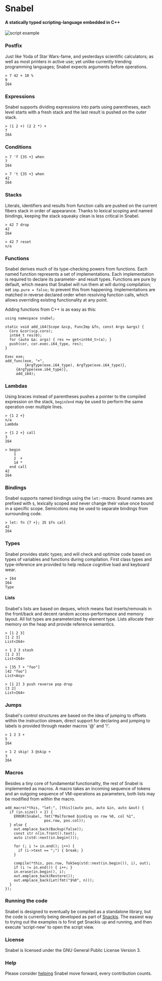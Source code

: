 # Snabel
#### A statically typed scripting-language embedded in C++

![script example](images/script.png?raw=true)

### Postfix
Just like Yoda of Star Wars-fame, and yesterdays scientific calculators; as well as most printers in active use; yet unlike currently trending programming languages; Snabel expects arguments before operations.

```
> 7 42 + 10 %
9
I64
```

### Expressions
Snabel supports dividing expressions into parts using parentheses, each level starts with a fresh stack and the last result is pushed on the outer stack.

```
> (1 2 +) (2 2 *) +
7
I64
```

### Conditions

```
> 7 'f {35 +} when
7
I64

> 7 't {35 +} when
42
I64
```

### Stacks
Literals, identifiers and results from function calls are pushed on the current fibers stack in order of appearance. Thanks to lexical scoping and named bindings, keeping the stack squeaky clean is less critical in Snabel.

```
> 42 7 drop
42
I64

> 42 7 reset
n/a
```

### Functions
Snabel derives much of its type-checking powers from functions. Each named function represents a set of implementations. Each implementation is required to declare its parameter- and result types. Functions are pure by default, which means that Snabel will run them at will during compilation; set ```imp.pure = false;``` to prevent this from happening. Implementations are matched in reverse declared order when resolving function calls, which allows overriding existing functionality at any point.

Adding functions from C++ is as easy as this:

```
using namespace snabel;

static void add_i64(Scope &scp, FuncImp &fn, const Args &args) {
  Coro &cor(scp.coro);
  int64_t res(0);
  for (auto &a: args) { res += get<int64_t>(a); }
  push(cor, cor.exec.i64_type, res);
}

Exec exe;
add_func(exe, "+",
         {ArgType(exe.i64_type), ArgType(exe.i64_type)},
	 {ArgType(exe.i64_type)},
	 add_i64);
```

### Lambdas
Using braces instead of parentheses pushes a pointer to the compiled expression on the stack, ```begin```/```end``` may be used to perform the same operation over multiple lines.

```
> {1 2 +}
n/a
Lambda

> {1 2 +} call
3
I64

> begin
    1
    2  +
    14 *
  end call
42
I64
```

### Bindings
Snabel supports named bindings using the ```let:```-macro. Bound names are prefixed with ```$```, lexically scoped and never change their value once bound in a specific scope. Semicolons may be used to separate bindings from surrounding code.

```
> let: fn {7 +}; 35 $fn call
42
I64
```

### Types
Snabel provides static types; and will check and optimize code based on types of variables and functions during compilation. First class types and type-inference are provided to help reduce cognitive load and keyboard wear.

```
> I64
I64
Type
```

#### Lists
Snabel's lists are based on deques, which means fast inserts/removals in the front/back and decent random access-performance and memory layout. All list types are parameterized by element type. Lists allocate their memory on the heap and provide reference semantics.

```
> [1 2 3]
[1 2 3]
List<I64>

> 1 2 3 stash
[1 2 3]
List<I64>

> [35 7 + "foo"]
[42 "foo"]
List<Any>

> [1 2] 3 push reverse pop drop
[3 2]
List<I64>
```

### Jumps
Snabel's control structures are based on the idea of jumping to offsets within the instruction stream, direct support for declaring and jumping to labels is provided through reader macros '@' and '!'.

```
> 1 2 3 +
5
I64

> 1 2 skip! 3 @skip +
3
I64
```

### Macros
Besides a tiny core of fundamental functionality, the rest of Snabel is implemented as macros. A macro takes an incoming sequence of tokens and an outgoing sequence of VM-operations as parameters, both lists may be modified from within the macro.

```
add_macro(*this, "let:", [this](auto pos, auto &in, auto &out) {
  if (in.size() < 2) {
    ERROR(Snabel, fmt("Malformed binding on row %0, col %1",
	              pos.row, pos.col));
  } else {
    out.emplace_back(Backup(false));
    const str n(in.front().text);
    auto i(std::next(in.begin()));
	  
    for (; i != in.end(); i++) {
      if (i->text == ";") { break; }
    }

    compile(*this, pos.row, TokSeq(std::next(in.begin()), i), out);
    if (i != in.end()) { i++; }
    in.erase(in.begin(), i);
    out.emplace_back(Restore());
    out.emplace_back(Let(fmt("$%0", n)));
  }
});
```

### Running the code
Snabel is designed to eventually be compiled as a standalone library, but the code is currently being developed as part of [Snackis](https://github.com/andreas-gone-wild/snackis). The easiest way to trying out the examples is to first get Snackis up and running, and then execute 'script-new' to open the script view.

### License
Snabel is licensed under the GNU General Public License Version 3.

### Help
Please consider [helping](https://www.paypal.me/c4life) Snabel move forward, every contribution counts.<br/>
